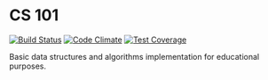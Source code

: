 # CS 101
[![Build Status](https://travis-ci.org/ayastreb/cs101.svg?branch=master)](https://travis-ci.org/ayastreb/cs101)
[![Code Climate](https://codeclimate.com/github/ayastreb/cs101/badges/gpa.svg)](https://codeclimate.com/github/ayastreb/cs101)
[![Test Coverage](https://codeclimate.com/github/ayastreb/cs101/badges/coverage.svg)](https://codeclimate.com/github/ayastreb/cs101/coverage)

Basic data structures and algorithms implementation for educational purposes.
